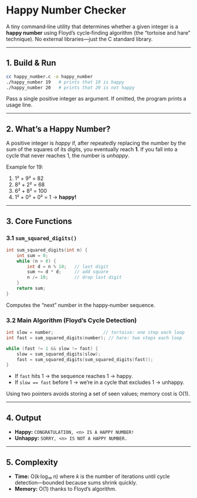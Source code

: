 # Happy Number Checker

A tiny command‑line utility that determines whether a given integer is a **happy number** using Floyd’s cycle‑finding algorithm (the “tortoise and hare” technique). No external libraries—just the C standard library.

---

## 1. Build & Run

```bash
cc happy_number.c -o happy_number
./happy_number 19   # prints that 19 is happy
./happy_number 20   # prints that 20 is not happy
```

Pass a single positive integer as argument. If omitted, the program prints a usage line.

---

## 2. What’s a Happy Number?

A positive integer is *happy* if, after repeatedly replacing the number by the sum of the squares of its digits, you eventually reach **1**. If you fall into a cycle that never reaches 1, the number is *unhappy*.

Example for 19:

1. 1² + 9² = 82
2. 8² + 2² = 68
3. 6² + 8² = 100
4. 1² + 0² + 0² = 1 → **happy!**

---

## 3. Core Functions

### 3.1 `sum_squared_digits()`

```c
int sum_squared_digits(int n) {
    int sum = 0;
    while (n > 0) {
        int d = n % 10;   // last digit
        sum += d * d;     // add square
        n /= 10;          // drop last digit
    }
    return sum;
}
```

Computes the “next” number in the happy‑number sequence.

### 3.2 Main Algorithm (Floyd’s Cycle Detection)

```c
int slow = number;                   // tortoise: one step each loop
int fast = sum_squared_digits(number); // hare: two steps each loop

while (fast != 1 && slow != fast) {
    slow = sum_squared_digits(slow);
    fast = sum_squared_digits(sum_squared_digits(fast));
}
```

* If `fast` hits 1 → the sequence reaches 1 → happy.
* If `slow == fast` before 1 → we’re in a cycle that excludes 1 → unhappy.

Using two pointers avoids storing a set of seen values; memory cost is O(1).

---

## 4. Output

* **Happy:** `CONGRATULATION, <n> IS A HAPPY NUMBER!`
* **Unhappy:** `SORRY, <n> IS NOT A HAPPY NUMBER.`

---

## 5. Complexity

* **Time:** O(k·log₁₀ n) where *k* is the number of iterations until cycle detection—bounded because sums shrink quickly.
* **Memory:** O(1) thanks to Floyd’s algorithm.